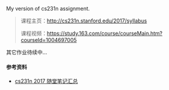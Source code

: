 My version of cs231n assignment.


> 课程主页：http://cs231n.stanford.edu/2017/syllabus
> 
> 课程视频：https://study.163.com/course/courseMain.htm?courseId=1004697005

其它作业待续中... 


#### 参考资料

- [cs231n 2017 随堂笔记汇总](https://huangzhanpeng.github.io/2017/12/15/cs231n-notes/)
